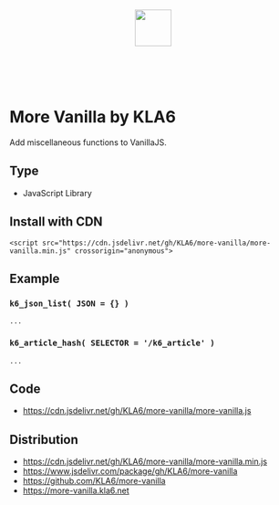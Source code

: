 <p align="center"><br><br><br><br>
<img src="https://raw.githubusercontent.com/KLA6/more-vanilla/main/index_logo.svg" height="64"><br>
<br><br><br><br></p>

# More Vanilla by KLA6
Add miscellaneous functions to VanillaJS.

## Type
- JavaScript Library

## Install with CDN
```
<script src="https://cdn.jsdelivr.net/gh/KLA6/more-vanilla/more-vanilla.min.js" crossorigin="anonymous">
```

## Example

### `k6_json_list( JSON = {} )`
```
...
```

### `k6_article_hash( SELECTOR = '/k6_article' )`
```
...
```

## Code
- https://cdn.jsdelivr.net/gh/KLA6/more-vanilla/more-vanilla.js

## Distribution
- https://cdn.jsdelivr.net/gh/KLA6/more-vanilla/more-vanilla.min.js
- https://www.jsdelivr.com/package/gh/KLA6/more-vanilla
- https://github.com/KLA6/more-vanilla
- https://more-vanilla.kla6.net
